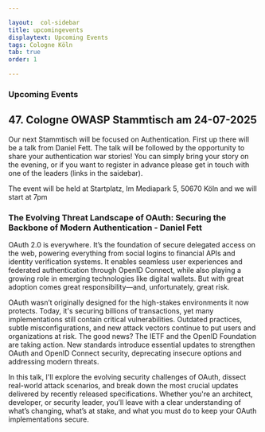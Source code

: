 ```yaml
---

layout:  col-sidebar
title: upcomingevents
displaytext: Upcoming Events
tags: Cologne Köln
tab: true
order: 1

---
```


### Upcoming Events

## 47. Cologne OWASP Stammtisch am 24-07-2025

Our next Stammtisch will be focused on Authentication. First up there will be a talk from Daniel Fett.  The talk will be followed by the opportunity to share your authentication war stories! You can simply bring your story on the evening, or if you want to register in advance please get in touch with one of the leaders (links in the saidebar).

The event will be held at Startplatz, Im Mediapark 5, 50670 Köln and we will start at 7pm

### The Evolving Threat Landscape of OAuth: Securing the Backbone of Modern Authentication - Daniel Fett

OAuth 2.0 is everywhere. It’s the foundation of secure delegated access on the web, powering everything from social logins to financial APIs and identity verification systems. It enables seamless user experiences and federated authentication through OpenID Connect, while also playing a growing role in emerging technologies like digital wallets. But with great adoption comes great responsibility—and, unfortunately, great risk.
 
OAuth wasn’t originally designed for the high-stakes environments it now protects. Today, it's securing billions of transactions, yet many implementations still contain critical vulnerabilities. Outdated practices, subtle misconfigurations, and new attack vectors continue to put users and organizations at risk. The good news? The IETF and the OpenID Foundation are taking action. New standards introduce essential updates to strengthen OAuth and OpenID Connect security, deprecating insecure options and addressing modern threats.
 
In this talk, I'll explore the evolving security challenges of OAuth, dissect real-world attack scenarios, and break down the most crucial updates delivered by recently released specifications. Whether you're an architect, developer, or security leader, you’ll leave with a clear understanding of what’s changing, what’s at stake, and what you must do to keep your OAuth implementations secure.

